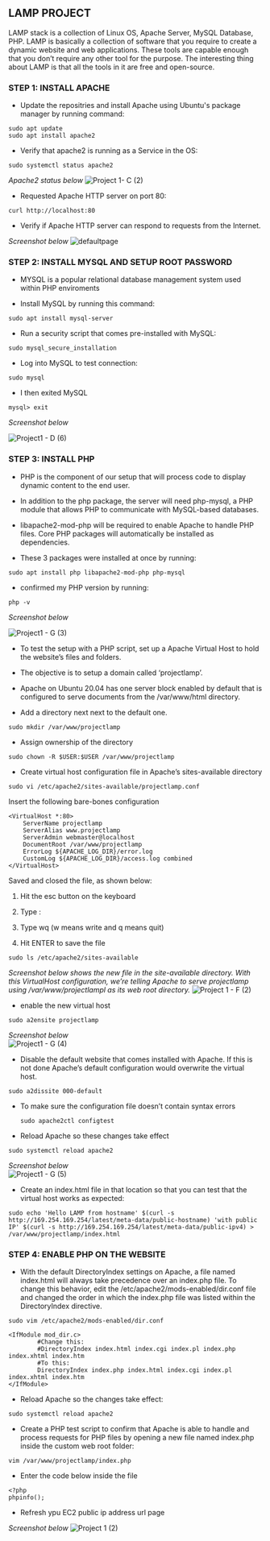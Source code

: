 
## __LAMP PROJECT__

LAMP stack is a collection of Linux OS, Apache Server, MySQL Database, PHP. LAMP is basically a collection of software that you require to create a dynamic website and web applications. These tools are capable enough that you don’t require any other tool for the purpose. The interesting thing about LAMP is that all the tools in it are free and open-source.

### STEP 1: INSTALL APACHE 

- Update the repositries and install Apache using Ubuntu's package manager by running command: 
 
```
sudo apt update 
sudo apt install apache2
```
                                                                                                  

- Verify that apache2 is running as a Service in the OS: 

```
sudo systemctl status apache2
```

*Apache2 status below* 
![Project 1- C (2)](https://user-images.githubusercontent.com/93116204/138972237-0c769ceb-4afe-44ce-abfe-28d2e87b8560.png)

- Requested Apache HTTP server on port 80: 

```
curl http://localhost:80
```

- Verify if Apache HTTP server can respond to requests from the Internet. 

*Screenshot below*
![defaultpage](https://user-images.githubusercontent.com/93116204/138972873-9a287524-61b1-4506-9e6e-58232be745c3.png)



### STEP 2: INSTALL MYSQL AND SETUP ROOT PASSWORD

- MYSQL is a popular relational database management system used within PHP enviroments
                                         
                                         
- Install MySQL by running this command: 

```
sudo apt install mysql-server
```                                       
                                         
                                                             
- Run a security script that comes pre-installed with MySQL: 

```
sudo mysql_secure_installation 
```                                                           
                                                                     
- Log into MySQL to test connection: 

```
sudo mysql
```   

- I then exited MySQL

```
mysql> exit
```                     
                     
 *Screenshot below*
                     
 ![Project1 - D (6)](https://user-images.githubusercontent.com/93116204/139803926-a89676ef-24d3-4fd5-8c1b-bdf258614988.png)
                    
 
### STEP 3: INSTALL PHP

- PHP is the component of our setup that will process code to display dynamic content to the end user.

- In addition to the php package, the server will need php-mysql, a PHP module that allows PHP to communicate with MySQL-based databases.

- libapache2-mod-php will be required to enable Apache to handle PHP files. Core PHP packages will automatically be installed as dependencies.

- These 3 packages were installed at once by running: 

```
sudo apt install php libapache2-mod-php php-mysql
```
                                                                                                   
 - confirmed my PHP version by running:

 ```
 php -v
 ```
                                                                           
   *Screenshot below* 
   
  ![Project1 - G (3)](https://user-images.githubusercontent.com/93116204/139135928-1216975b-7405-43d8-be96-29b392ab3404.png)

- To test the setup with a PHP script, set up a Apache Virtual Host to hold the website’s files and folders. 

- The objective is to setup a domain called ‘projectlamp’.

- Apache on Ubuntu 20.04 has one server block enabled by default that is configured to serve documents from the /var/www/html directory. 

- Add a directory next next to the default one.

``` 
sudo mkdir /var/www/projectlamp
```
                                                              
 - Assign ownership of the directory    

```
sudo chown -R $USER:$USER /var/www/projectlamp   
```
                                                                  
 - Create virtual host configuration file in Apache’s sites-available directory
 
 ``` 
 sudo vi /etc/apache2/sites-available/projectlamp.conf
 ```
 
Insert the following bare-bones configuration

```
<VirtualHost *:80>
    ServerName projectlamp
    ServerAlias www.projectlamp 
    ServerAdmin webmaster@localhost
    DocumentRoot /var/www/projectlamp
    ErrorLog ${APACHE_LOG_DIR}/error.log
    CustomLog ${APACHE_LOG_DIR}/access.log combined
</VirtualHost>
```

Saved and closed the file, as shown below:

1. Hit the esc button on the keyboard

1. Type :

1. Type wq (w means write and q means quit)

1. Hit ENTER to save the file

```
sudo ls /etc/apache2/sites-available
```

*Screenshot below shows the new file in the site-available directory. With this VirtualHost configuration, we’re telling Apache to serve projectlamp using /var/www/projectlampl as its web root directory.* 
![Project 1 - F (2)](https://user-images.githubusercontent.com/93116204/139141359-ff767a0c-969e-4e27-8f7b-59df825621f2.png)


- enable the new virtual host
 
 ```
 sudo a2ensite projectlamp
 ```                                                           
 
 *Screenshot below*                                                          
![Project1 - G (4)](https://user-images.githubusercontent.com/93116204/139143110-b8438846-7b52-45e0-a8f4-25716ad20dc7.png)

- Disable the default website that comes installed with Apache. If this is not done Apache’s default configuration would overwrite the virtual host. 

 ```
 sudo a2dissite 000-default
 ```                                           

- To make sure the configuration file doesn’t contain syntax errors 

  ```                                                                                 
  sudo apache2ctl configtest
  ```                                                                                 
                                                                                   
- Reload Apache so these changes take effect 

```
sudo systemctl reload apache2
```     
                                                 

*Screenshot below*                                               
![Project1 - G (5)](https://user-images.githubusercontent.com/93116204/139145212-6c4570d6-138f-4021-a878-a56e0fc59a17.png)
                                              

- Create an index.html file in that location so that you can test that the virtual host works as expected:

```
sudo echo 'Hello LAMP from hostname' $(curl -s http://169.254.169.254/latest/meta-data/public-hostname) 'with public IP' $(curl -s http://169.254.169.254/latest/meta-data/public-ipv4) > /var/www/projectlamp/index.html
```


### STEP 4: ENABLE PHP ON THE WEBSITE

- With the default DirectoryIndex settings on Apache, a file named index.html will always take precedence over an index.php file. To change this behavior, edit the /etc/apache2/mods-enabled/dir.conf file and changed the order in which the index.php file was listed within the DirectoryIndex directive.

```
sudo vim /etc/apache2/mods-enabled/dir.conf
```

```
<IfModule mod_dir.c>
        #Change this:
        #DirectoryIndex index.html index.cgi index.pl index.php index.xhtml index.htm
        #To this:
        DirectoryIndex index.php index.html index.cgi index.pl index.xhtml index.htm
</IfModule>
```

- Reload Apache so the changes take effect:

``` 
sudo systemctl reload apache2
```
                                             
- Create a PHP test script to confirm that Apache is able to handle and process requests for PHP files by opening a new file named index.php inside the custom web root folder:
 
``` 
vim /var/www/projectlamp/index.php
```       

- Enter the code below inside the file

```
<?php
phpinfo();
```

- Refresh ypu EC2 public ip address url page

*Screenshot below*
![Project 1 (2)](https://user-images.githubusercontent.com/93116204/139148367-d847b8c7-f1be-43a1-b38b-d8cbc03ab1f7.png)

